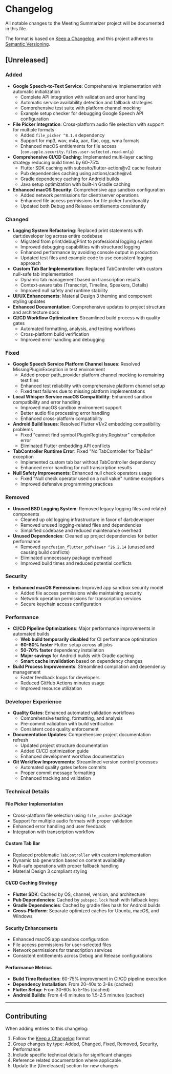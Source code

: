 # Changelog

All notable changes to the Meeting Summarizer project will be documented in this file.

The format is based on [Keep a Changelog](https://keepachangelog.com/en/1.0.0/),
and this project adheres to [Semantic Versioning](https://semver.org/spec/v2.0.0.html).

## [Unreleased]

### Added
- **Google Speech-to-Text Service**: Comprehensive implementation with automatic initialization
  - Complete API integration with validation and error handling
  - Automatic service availability detection and fallback strategies
  - Comprehensive test suite with platform channel mocking
  - Example setup checker for debugging Google Speech API configuration
- **File Picker Integration**: Cross-platform audio file selection with support for multiple formats
  - Added `file_picker ^8.1.4` dependency
  - Support for mp3, wav, m4a, aac, flac, ogg, wma formats
  - Enhanced macOS entitlements for file access (`com.apple.security.files.user-selected.read-only`)
- **Comprehensive CI/CD Caching**: Implemented multi-layer caching strategy reducing build times by 60-75%
  - Flutter SDK caching with subosito/flutter-action@v2 cache feature
  - Pub dependencies caching using actions/cache@v4
  - Gradle dependency caching for Android builds
  - Java setup optimization with built-in Gradle caching
- **Enhanced macOS Security**: Comprehensive app sandbox configuration
  - Added network permissions for client/server operations
  - Enhanced file access permissions for file picker functionality
  - Updated both Debug and Release entitlements consistently

### Changed
- **Logging System Refactoring**: Replaced print statements with dart:developer log across entire codebase
  - Migrated from print/debugPrint to professional logging system
  - Improved debugging capabilities with structured logging
  - Enhanced performance by avoiding console output in production
  - Updated test files and example code to use consistent logging approach
- **Custom Tab Bar Implementation**: Replaced TabController with custom null-safe tab implementation
  - Dynamic tab management based on transcription results
  - Context-aware tabs (Transcript, Timeline, Speakers, Details)
  - Improved null safety and runtime stability
- **UI/UX Enhancements**: Material Design 3 theming and component styling updates
- **Enhanced Documentation**: Comprehensive updates to project structure and architecture docs
- **CI/CD Workflow Optimization**: Streamlined build process with quality gates
  - Automated formatting, analysis, and testing workflows
  - Cross-platform build verification
  - Improved error handling and debugging

### Fixed
- **Google Speech Service Platform Channel Issues**: Resolved MissingPluginException in test environment
  - Added proper path_provider platform channel mocking to remaining test files
  - Enhanced test reliability with comprehensive platform channel setup
  - Fixed test failures due to missing platform implementations
- **Local Whisper Service macOS Compatibility**: Enhanced sandbox compatibility and error handling
  - Improved macOS sandbox environment support
  - Better audio file processing error handling
  - Enhanced cross-platform compatibility
- **Android Build Issues**: Resolved Flutter v1/v2 embedding compatibility problems
  - Fixed "cannot find symbol PluginRegistry.Registrar" compilation error
  - Eliminated Flutter embedding API conflicts
- **TabController Runtime Error**: Fixed "No TabController for TabBar" exception
  - Implemented custom tab bar without TabController dependency
  - Enhanced error handling for null transcription results
- **Null Safety Improvements**: Enhanced null check operators usage
  - Fixed "Null check operator used on a null value" runtime exceptions
  - Improved defensive programming practices

### Removed
- **Unused BSD Logging System**: Removed legacy logging files and related components
  - Cleaned up old logging infrastructure in favor of dart:developer
  - Removed unused logging-related files and dependencies
  - Simplified codebase and reduced maintenance overhead
- **Unused Dependencies**: Cleaned up project dependencies for better performance
  - Removed `syncfusion_flutter_pdfviewer ^26.2.14` (unused and causing build conflicts)
  - Eliminated unnecessary package overhead
  - Improved build times and reduced potential conflicts

### Security
- **Enhanced macOS Permissions**: Improved app sandbox security model
  - Added file access permissions while maintaining security
  - Network operation permissions for transcription services
  - Secure keychain access configuration

### Performance
- **CI/CD Pipeline Optimizations**: Major performance improvements in automated builds
  - **Web build temporarily disabled** for CI performance optimization
  - **60-80% faster** Flutter setup across all jobs
  - **50-70% faster** dependency installation
  - **Major savings** for Android builds with Gradle caching
  - **Smart cache invalidation** based on dependency changes
- **Build Process Improvements**: Streamlined compilation and dependency management
  - Faster feedback loops for developers
  - Reduced GitHub Actions minutes usage
  - Improved resource utilization

### Developer Experience
- **Quality Gates**: Enhanced automated validation workflows
  - Comprehensive testing, formatting, and analysis
  - Pre-commit validation with build verification
  - Consistent code quality enforcement
- **Documentation Updates**: Comprehensive project documentation refresh
  - Updated project structure documentation
  - Added CI/CD optimization guide
  - Enhanced development workflow documentation
- **Git Workflow Improvements**: Streamlined version control processes
  - Automated quality gates before commits
  - Proper commit message formatting
  - Enhanced tracking and validation

### Technical Details

#### File Picker Implementation
- Cross-platform file selection using `file_picker` package
- Support for multiple audio formats with proper validation
- Enhanced error handling and user feedback
- Integration with transcription workflow

#### Custom Tab Bar
- Replaced problematic `TabController` with custom implementation
- Dynamic tab generation based on content availability
- Null-safe operations with proper fallback handling
- Material Design 3 compliant styling

#### CI/CD Caching Strategy
- **Flutter SDK**: Cached by OS, channel, version, and architecture
- **Pub Dependencies**: Cached by `pubspec.lock` hash with fallback keys
- **Gradle Dependencies**: Cached by gradle files hash for Android builds
- **Cross-Platform**: Separate optimized caches for Ubuntu, macOS, and Windows

#### Security Enhancements
- Enhanced macOS app sandbox configuration
- File access permissions for user-selected files
- Network permissions for transcription services
- Consistent entitlements across Debug and Release configurations

#### Performance Metrics
- **Build Time Reduction**: 60-75% improvement in CI/CD pipeline execution
- **Dependency Installation**: From 20-40s to 3-8s (cached)
- **Flutter Setup**: From 30-60s to 5-15s (cached)
- **Android Builds**: From 4-6 minutes to 1.5-2.5 minutes (cached)

---

## Contributing

When adding entries to this changelog:
1. Follow the [Keep a Changelog](https://keepachangelog.com/en/1.0.0/) format
2. Group changes by type: Added, Changed, Fixed, Removed, Security, Performance
3. Include specific technical details for significant changes
4. Reference related documentation where applicable
5. Update the [Unreleased] section for new changes